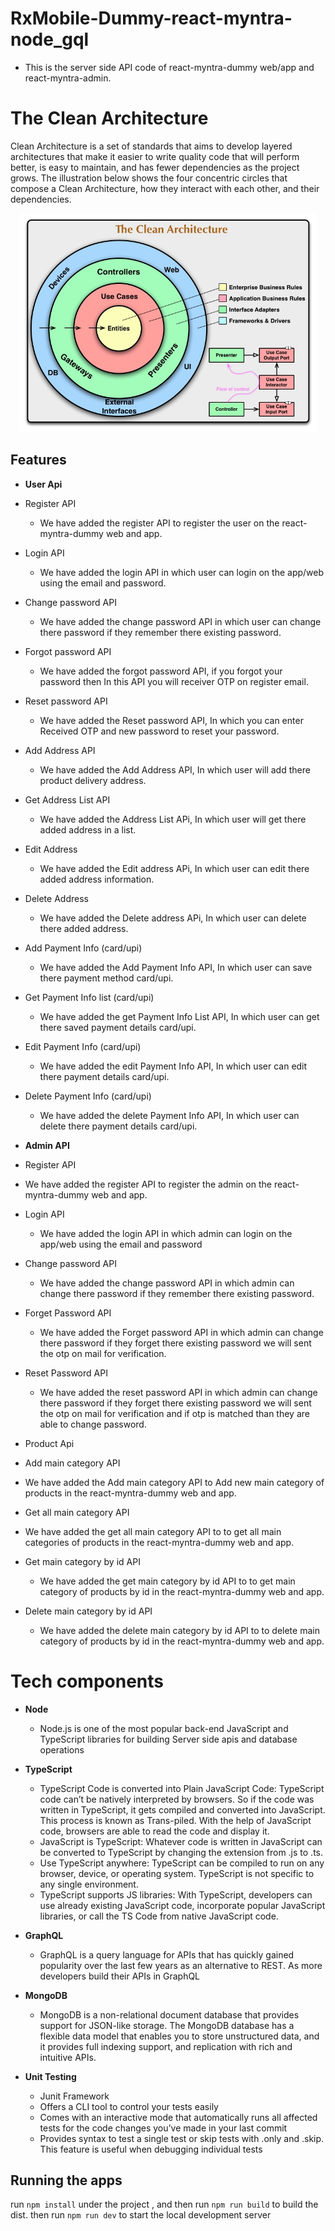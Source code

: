# RxMobile-Dummy-react-myntra-node_gql

- This is the server side API code of react-myntra-dummy web/app and react-myntra-admin.

# The Clean Architecture

Clean Architecture is a set of standards that aims to develop layered architectures that make it easier to write quality code that will perform better, is easy to maintain, and has fewer dependencies as the project grows.
The illustration below shows the four concentric circles that compose a Clean Architecture, how they interact with each other, and their dependencies.

<p align="center">
    <img height="350" src="docs/images/high-level-diagram.jpg">
  </p>

## Features

- **User Api**

- Register API
  - We have added the register API to register the user on the react-myntra-dummy web and app.
- Login API
  - We have added the login API in which user can login on the app/web using the email and password.
- Change password API
  - We have added the change password API in which user can change there password if they remember there existing password.
- Forgot password API
  - We have added the forgot password API, if you forgot your password then In this API you will receiver OTP on register email.
- Reset password API
  - We have added the Reset password API, In which you can enter Received OTP and new password to reset your password.
- Add Address API
  - We have added the Add Address API, In which user will add there product delivery address.
- Get Address List API
  - We have added the Address List APi, In which user will get there added address in a list.
- Edit Address
  - We have added the Edit address APi, In which user can edit there added address information.
- Delete Address
  - We have added the Delete address APi, In which user can delete there added address.
- Add Payment Info (card/upi)
  - We have added the Add Payment Info API, In which user can save there payment method card/upi.
- Get Payment Info list (card/upi)
  - We have added the get Payment Info List API, In which user can get there saved payment details card/upi.
- Edit Payment Info (card/upi)
  - We have added the edit Payment Info API, In which user can edit there payment details card/upi.
- Delete Payment Info (card/upi)

  - We have added the delete Payment Info API, In which user can delete there payment details card/upi.

- **Admin API**
- Register API
- We have added the register API to register the admin on the react-myntra-dummy web and app.
- Login API
  - We have added the login API in which admin can login on the app/web using the email and password
- Change password API
  - We have added the change password API in which admin can change there password if they remember there existing password.
- Forget Password API
  - We have added the Forget password API in which admin can change there password if they forget there existing password we will sent the otp on mail for verification.
- Reset Password API
  - We have added the reset password API in which admin can change there password if they forget there existing password we will sent the otp on mail for verification and if otp is matched than they are able to change password.  
- Product Api
- Add main category API
 - We have added the Add main category API to Add new main category of products in the react-myntra-dummy web and app.
 - Get all main category API
  - We have added the get all  main category API to to get all main categories of products in the react-myntra-dummy web and app.
 - Get  main category by id API
    - We have added the get  main category by id API to to get  main category of products by id in the react-myntra-dummy web and app.
 - Delete  main category by id API
    - We have added the delete  main category by id API to to delete main category of products by id in the react-myntra-dummy web and app.
   
# Tech components

- **Node**

  - Node.js is one of the most popular back-end JavaScript and TypeScript libraries for building Server side apis and database operations

- **TypeScript**

  - TypeScript Code is converted into Plain JavaScript Code: TypeScript code can’t be natively interpreted by browsers. So if the code was written in TypeScript, it gets compiled and converted into JavaScript. This process is known as Trans-piled. With the help of JavaScript code, browsers are able to read the code and display it.
  - JavaScript is TypeScript: Whatever code is written in JavaScript can be converted to TypeScript by changing the extension from .js to .ts.
  - Use TypeScript anywhere: TypeScript can be compiled to run on any browser, device, or operating system. TypeScript is not specific to any single environment.
  - TypeScript supports JS libraries: With TypeScript, developers can use already existing JavaScript code, incorporate popular JavaScript libraries, or call the TS Code from native JavaScript code.

- **GraphQL**

  - GraphQL is a query language for APIs that has quickly gained popularity over the last few years as an alternative to REST. As more developers build their APIs in GraphQL

- **MongoDB**

  - MongoDB is a non-relational document database that provides support for JSON-like storage. The MongoDB database has a flexible data model that enables you to store unstructured data, and it provides full indexing support, and replication with rich and intuitive APIs.

- **Unit Testing**
  - Junit Framework
  - Offers a CLI tool to control your tests easily
  - Comes with an interactive mode that automatically runs all affected tests for the code changes you’ve made in your last commit
  - Provides syntax to test a single test or skip tests with .only and .skip. This feature is useful when debugging individual
    tests

## Running the apps

run `npm install` under the project , and then run `npm run build` to build the dist.
then run `npm run dev` to start the local development server
